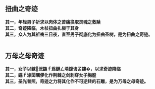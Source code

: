 ## 扭曲之奇迹
**其一，年轻男子祈求以肉体之苦痛换取灵魂之救赎**</br>
**其二，奇迹降临，木杖扭曲扎根于其身**</br>
**其三，众人为其祈祷三日夜，直至男子彻底化为扭曲圣树，是为扭曲之奇迹。**</br>
```
```
## 万母之母奇迹
**其一，女子以鎵洸鍦ｆ爲鏈ㄥ埢鍑诲叾鑳�，以求奇迹降临**</br>
**其二，鍦ｆ湪闆曞儚化作荆棘之剑刺穿女子胸膛**</br>
**其三，圣光普照，奇迹之力将其化作不可逆转的石雕，是为万母之母奇迹。**</br>
